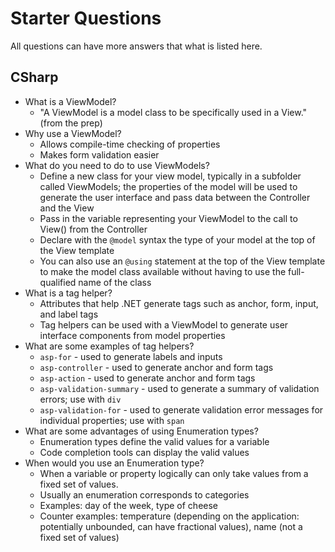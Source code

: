 # Starter Questions

All questions can have more answers that what is listed here.

## CSharp

* What is a ViewModel?
  * "A ViewModel is a model class to be specifically used in a View." (from the prep)
* Why use a ViewModel?
  * Allows compile-time checking of properties
  * Makes form validation easier
* What do you need to do to use ViewModels?
  * Define a new class for your view model, typically in a subfolder called ViewModels; the properties of the model will be used to generate the user interface and pass data between the Controller and the View
  * Pass in the variable representing your ViewModel to the call to View() from the Controller
  * Declare with the `@model` syntax the type of your model at the top of the View template 
  * You can also use an `@using` statement  at the top of the View template to make the model class available without having to use the full-qualified name of the class
* What is a tag helper?
  * Attributes that help .NET generate tags such as anchor, form, input, and label tags
  * Tag helpers can be used with a ViewModel to generate user interface components from model properties
* What are some examples of tag helpers?
  * `asp-for` - used to generate labels and inputs
  * `asp-controller` - used to generate anchor and form tags
  * `asp-action` - used to generate anchor and form tags
  * `asp-validation-summary` - used to generate a summary of validation errors; use with `div`
  * `asp-validation-for` - used to generate validation error messages for individual properties; use with `span`
* What are some advantages of using Enumeration types?
  * Enumeration types define the valid values for a variable
  * Code completion tools can display the valid values
* When would you use an Enumeration type?
  * When a variable or property logically can only take values from a fixed set of values.
  * Usually an enumeration corresponds to categories
  * Examples: day of the week, type of cheese
  * Counter examples: temperature (depending on the application: potentially unbounded, can have fractional values), name (not a fixed set of values)

